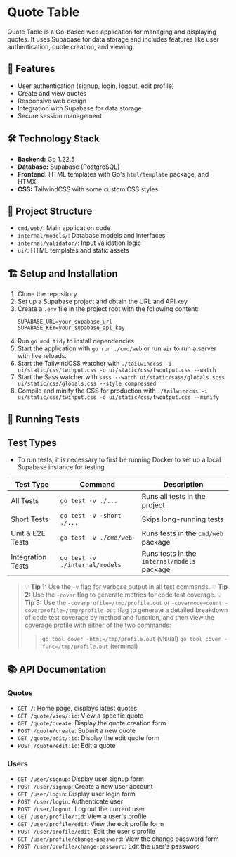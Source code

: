 # Quote Table

Quote Table is a Go-based web application for managing and displaying quotes. It uses Supabase for data storage and includes features like user authentication, quote creation, and viewing.

## 🚀 Features

- User authentication (signup, login, logout, edit profile)
- Create and view quotes
- Responsive web design
- Integration with Supabase for data storage
- Secure session management

## 🛠️ Technology Stack

- **Backend:** Go 1.22.5
- **Database:** Supabase (PostgreSQL)
- **Frontend:** HTML templates with Go's `html/template` package, and HTMX
- **CSS:** TailwindCSS with some custom CSS styles

## 📁 Project Structure

- `cmd/web/`: Main application code
- `internal/models/`: Database models and interfaces
- `internal/validator/`: Input validation logic
- `ui/`: HTML templates and static assets

## 🏗️ Setup and Installation

1. Clone the repository
2. Set up a Supabase project and obtain the URL and API key
3. Create a `.env` file in the project root with the following content:
   ```
   SUPABASE_URL=your_supabase_url
   SUPABASE_KEY=your_supabase_api_key
   ```
4. Run `go mod tidy` to install dependencies
5. Start the application with `go run ./cmd/web` or run `air` to run a server with live reloads.
6. Start the TailwindCSS watcher with `./tailwindcss -i ui/static/css/twinput.css -o ui/static/css/twoutput.css --watch`
7. Start the Sass watcher with `sass --watch ui/static/sass/globals.scss ui/static/css/globals.css --style compressed`
8. Compile and minify the CSS for production with `./tailwindcss -i ui/static/css/twinput.css -o ui/static/css/twoutput.css --minify`

## 🧪 Running Tests

## Test Types

- To run tests, it is necessary to first be running Docker to set up a local Supabase instance for testing

| Test Type | Command | Description |
|-----------|---------|-------------|
| All Tests | `go test -v ./...` | Runs all tests in the project |
| Short Tests | `go test -v -short ./...` | Skips long-running tests |
| Unit & E2E Tests | `go test -v ./cmd/web` | Runs tests in the `cmd/web` package |
| Integration Tests | `go test -v ./internal/models` | Runs tests in the `internal/models` package |

> 💡 **Tip 1:** Use the `-v` flag for verbose output in all test commands.
> 💡 **Tip 2:** Use the `-cover` flag to generate metrics for code test coverage.
> 💡 **Tip 3:** Use the `-coverprofile=/tmp/profile.out` or `-covermode=count -coverprofile=/tmp/profile.out` flag to generate a detailed breakdown of code test coverage by method and function, and then view the coverage profile with either of the two commands:
>> `go tool cover -html=/tmp/profile.out` (visual)
>> `go tool cover -func=/tmp/profile.out` (terminal)

## 📚 API Documentation

### Quotes

- `GET /`: Home page, displays latest quotes
- `GET /quote/view/:id`: View a specific quote
- `GET /quote/create`: Display the quote creation form
- `POST /quote/create`: Submit a new quote
- `GET /quote/edit/:id`: Display the edit quote form
- `POST /quote/edit:id`: Edit a quote

### Users

- `GET /user/signup`: Display user signup form
- `POST /user/signup`: Create a new user account
- `GET /user/login`: Display user login form
- `POST /user/login`: Authenticate user
- `POST /user/logout`: Log out the current user
- `GET /user/profile/:id`: View a user's profile
- `GET /user/profile/edit`: View the edit profile form
- `POST /user/profile/edit`: Edit the user's profile
- `GET /user/profile/change-password`: View the change password form
- `POST /user/profile/change-password`: Edit the user's password
